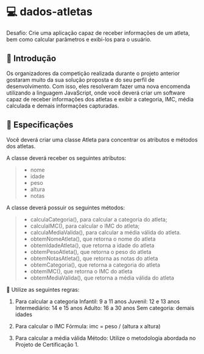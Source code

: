 # :computer: dados-atletas 
Desafio: Crie uma aplicação capaz de receber informações de um atleta, bem como calcular parâmetros e exibi-los para o usuário.

## :file_folder: Introdução
Os organizadores da competição realizada durante o projeto anterior gostaram muito da sua solução proposta e do seu perfil de desenvolvimento. Com isso, eles resolveram fazer uma nova encomenda utilizando a linguagem JavaScript, onde você deverá criar um software capaz de receber informações dos atletas e exibir a categoria, IMC, média calculada e demais informações capturadas.

## :file_folder: Especificações
Você deverá criar uma classe Atleta para concentrar os atributos e métodos dos atletas.

A classe deverá receber os seguintes atributos:
> - nome
> - idade
> - peso
> - altura
> - notas

A classe deverá possuir os seguintes métodos:
> - calculaCategoria(), para calcular a categoria do atleta;
> - calculaIMC(), para calcular o IMC do atleta;
> - calculaMediaValida(), para calcular a média válida do atleta.
> - obtemNomeAtleta(), que retorna o nome do atleta
> - obtemIdadeAtleta(), que retorna a idade do atleta
> - obtemPesoAtleta(), que retorna o peso do atleta
> - obtemNotasAtleta(), que retorna as notas do atleta
> - obtemCategoria(), que retorna a categoria do atleta
> - obtemIMC(), que retorna o IMC do atleta
> - obtemMediaValida(), que retorna a média válida do atleta

:file_folder: Utilize as seguintes regras:

1. Para calcular a categoria
Infantil: 9 a 11 anos
Juvenil: 12 e 13 anos
Intermediário: 14 e 15 anos
Adulto: 16 a 30 anos
Sem categoria: demais idades

2. Para calcular o IMC
Fórmula: imc = peso / (altura x altura)

3. Para calcular a média válida
Método: Utilize o metodologia abordada no Projeto de Certificação 1.
